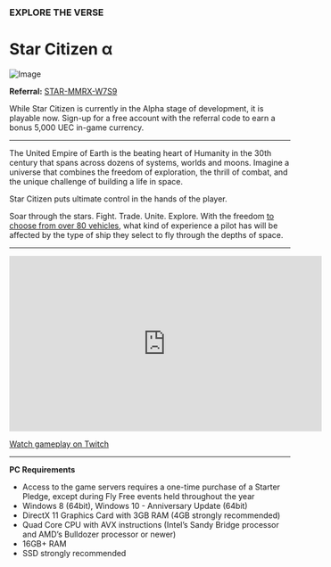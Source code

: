 ### EXPLORE THE VERSE

# Star Citizen &alpha;

![Image](/assets/img/starcitizen-alpha-carousel.png)

<i class="fas fa-sign-in-alt"></i> **Referral:** [STAR-MMRX-W7S9](https://robertsspaceindustries.com/enlist?referral=STAR-MMRX-W7S9)

<i class="far fa-arrow-alt-circle-up"></i> While Star Citizen is currently in the Alpha stage of development, it is playable now. Sign-up for a free account with the referral code to earn a bonus 5,000 UEC in-game currency.

---

The United Empire of Earth is the beating heart of Humanity in the 30th century that spans across dozens of systems, worlds and moons. Imagine a universe that combines the freedom of exploration, the thrill of combat, and the unique challenge of building a life in space.

Star Citizen puts ultimate control in the hands of the player.

Soar through the stars. Fight. Trade. Unite. Explore. With the freedom [to choose from over 80 vehicles](https://robertsspaceindustries.com/pledge/ships), what kind of experience a pilot has will be affected by the type of ship they select to fly through the depths of space.

---

<p><div class="video-container">
<iframe class="video" width="560" height="315" src="https://www.youtube.com/embed/xWikpyIU_RQ" frameborder="0" allow="accelerometer; autoplay; clipboard-write; encrypted-media; gyroscope; picture-in-picture" allowfullscreen></iframe>
</div></p>

<i class="fas fa-play"></i> [Watch gameplay on Twitch](https://www.twitch.tv/directory/game/Star%20Citizen)

---

**PC Requirements**
* Access to the game servers requires a one-time purchase of a Starter Pledge, except during Fly Free events held throughout the year
* Windows 8 (64bit), Windows 10 - Anniversary Update (64bit)
* DirectX 11 Graphics Card with 3GB RAM (4GB strongly recommended)
* Quad Core CPU with AVX instructions (Intel’s Sandy Bridge processor and AMD’s Bulldozer processor or newer)
* 16GB+ RAM
* SSD strongly recommended
